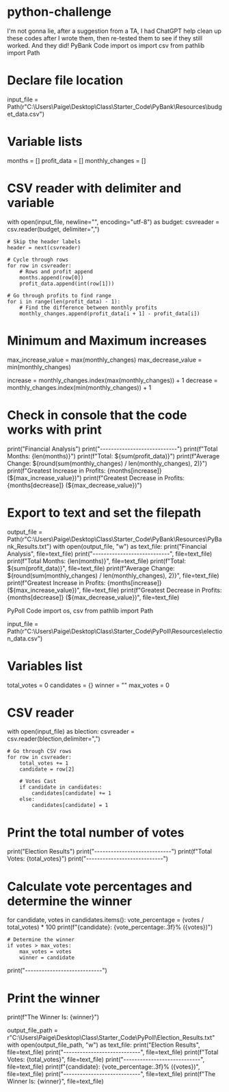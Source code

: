 # python-challenge

I'm not gonna lie, after a suggestion from a TA, I had ChatGPT help clean up these codes after I wrote them, then re-tested them to see if they still worked. And they did!
PyBank Code
import os
import csv
from pathlib import Path

# Declare file location
input_file = Path(r"C:\Users\Paige\Desktop\Class\Starter_Code\PyBank\Resources\budget_data.csv")

# Variable lists
months = []
profit_data = []
monthly_changes = []

# CSV reader with delimiter and variable
with open(input_file, newline="", encoding="utf-8") as budget:
    csvreader = csv.reader(budget, delimiter=",")
    
    # Skip the header labels
    header = next(csvreader)

    # Cycle through rows
    for row in csvreader:
        # Rows and profit append
        months.append(row[0])
        profit_data.append(int(row[1]))

    # Go through profits to find range
    for i in range(len(profit_data) - 1):
        # Find the difference between monthly profits
        monthly_changes.append(profit_data[i + 1] - profit_data[i])

# Minimum and Maximum increases
max_increase_value = max(monthly_changes)
max_decrease_value = min(monthly_changes)

increase = monthly_changes.index(max(monthly_changes)) + 1
decrease = monthly_changes.index(min(monthly_changes)) + 1 

# Check in console that the code works with print
print("Financial Analysis")
print("----------------------------")
print(f"Total Months: {len(months)}")
print(f"Total: ${sum(profit_data)}")
print(f"Average Change: ${round(sum(monthly_changes) / len(monthly_changes), 2)}")
print(f"Greatest Increase in Profits: {months[increase]} (${max_increase_value})")
print(f"Greatest Decrease in Profits: {months[decrease]} (${max_decrease_value})")

# Export to text and set the filepath
output_file = Path(r"C:\Users\Paige\Desktop\Class\Starter_Code\PyBank\Resources\PyBank_Results.txt")
with open(output_file, "w") as text_file:
    print("Financial Analysis", file=text_file)
    print("----------------------------", file=text_file)
    print(f"Total Months: {len(months)}", file=text_file)
    print(f"Total: ${sum(profit_data)}", file=text_file)
    print(f"Average Change: ${round(sum(monthly_changes) / len(monthly_changes), 2)}", file=text_file)
    print(f"Greatest Increase in Profits: {months[increase]} (${max_increase_value})", file=text_file)
    print(f"Greatest Decrease in Profits: {months[decrease]} (${max_decrease_value})", file=text_file)


PyPoll Code
import os, csv
from pathlib import Path 

input_file = Path(r"C:\Users\Paige\Desktop\Class\Starter_Code\PyPoll\Resources\election_data.csv")

# Variables list
total_votes = 0
candidates = {}
winner = ""
max_votes = 0


#  CSV reader
with open(input_file) as blection:
    csvreader = csv.reader(blection,delimiter=",") 

    # Go through CSV rows
    for row in csvreader:
        total_votes += 1 
        candidate = row[2] 

        # Votes Cast
        if candidate in candidates:
            candidates[candidate] += 1
        else:
            candidates[candidate] = 1  

# Print the total number of votes
print("Election Results")
print("----------------------------")
print(f"Total Votes: {total_votes}")
print("----------------------------")
# Calculate vote percentages and determine the winner
for candidate, votes in candidates.items():
    vote_percentage = (votes / total_votes) * 100
    print(f"{candidate}: {vote_percentage:.3f}% ({votes})")
    
    # Determine the winner
    if votes > max_votes:
        max_votes = votes
        winner = candidate
print("----------------------------")
# Print the winner
print(f"The Winner Is: {winner}")

output_file_path = r"C:\Users\Paige\Desktop\Class\Starter_Code\PyPoll\Election_Results.txt"
with open(output_file_path, "w") as text_file:
    print("Election Results", file=text_file)
    print("----------------------------", file=text_file)
    print(f"Total Votes: {total_votes}", file=text_file)
    print("----------------------------", file=text_file)
    print(f"{candidate}: {vote_percentage:.3f}% ({votes})", file=text_file)
    print("----------------------------", file=text_file)
    print(f"The Winner Is: {winner}", file=text_file)
